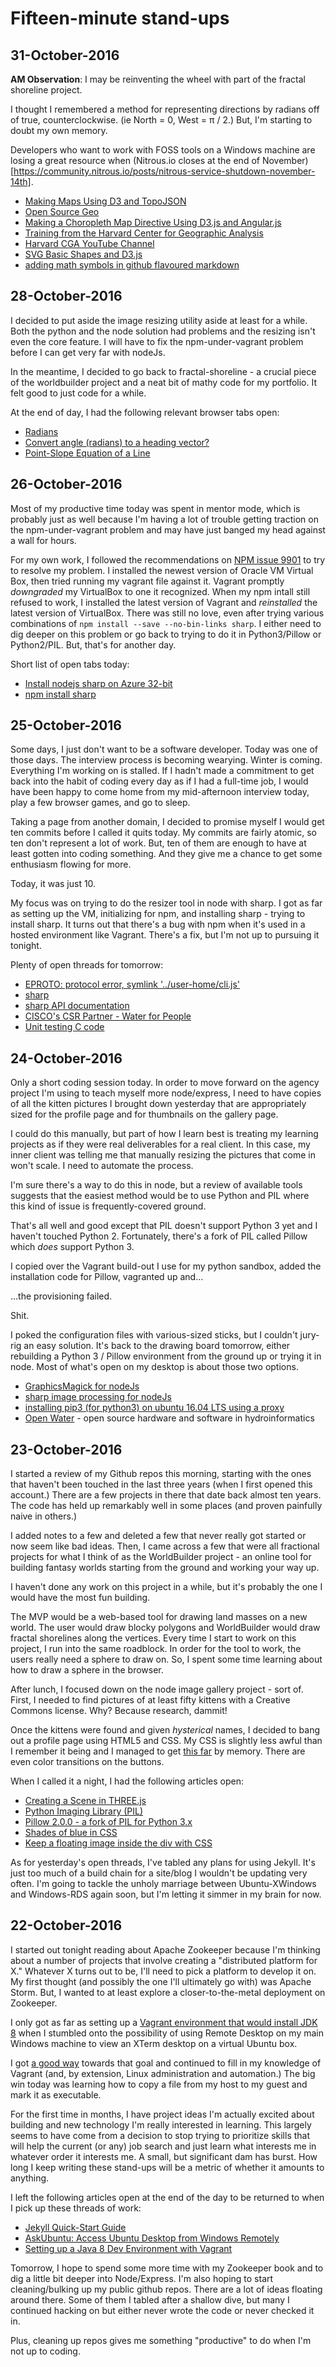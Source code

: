 # Fifteen-minute stand-ups

## 31-October-2016

**AM Observation**: I may be reinventing the wheel with part of the fractal shoreline project.

I thought I remembered a method for representing directions by radians off of true, counterclockwise. (ie North = 0, West = &pi; / 2.) But, I'm starting to doubt my own memory.

Developers who want to work with FOSS tools on a Windows machine are losing a great resource when (Nitrous.io closes at the end of November)[https://community.nitrous.io/posts/nitrous-service-shutdown-november-14th].

- [Making Maps Using D3 and TopoJSON](https://bost.ocks.org/mike/map/)
- [Open Source Geo](http://www.osgeo.org/)
- [Making a Choropleth Map Directive Using D3.js and Angular.js](http://blog.workshape.io/making-a-spherical-globe-using-d3js/)
- [Training from the Harvard Center for Geographic Analysis](http://gis.harvard.edu/training)
- [Harvard CGA YouTube Channel](https://www.youtube.com/user/HarvardCGA/videos)
- [SVG Basic Shapes and D3.js](https://www.dashingd3js.com/svg-basic-shapes-and-d3js)
- [adding math symbols in github flavoured markdown](https://github.com/aimacode/aima-pseudocode/issues/14)

## 28-October-2016

I decided to put aside the image resizing utility aside at least for a while. Both the python and the node solution had problems and the resizing isn't even the core feature. I will have to fix the npm-under-vagrant problem before I can get very far with nodeJs.

In the meantime, I decided to go back to fractal-shoreline - a crucial piece of the worldbuilder project and a neat bit of mathy code for my portfolio. It felt good to just code for a while.

At the end of day, I had the following relevant browser tabs open:

- [Radians](https://www.mathsisfun.com/geometry/radians.html)
- [Convert angle (radians) to a heading vector?](http://math.stackexchange.com/questions/180874/convert-angle-radians-to-a-heading-vector)
- [Point-Slope Equation of a Line](http://math.stackexchange.com/questions/180874/convert-angle-radians-to-a-heading-vector)

## 26-October-2016

Most of my productive time today was spent in mentor mode, which is probably just as well because I'm having a lot of trouble getting traction on the npm-under-vagrant problem and may have just banged my head against a wall for hours.

For my own work, I followed the recommendations on [NPM issue 9901]((https://github.com/npm/npm/issues/9901)) to try to resolve my problem. I installed the newest version of Oracle VM Virtual Box, then tried running my vagrant file against it. Vagrant promptly *downgraded* my VirtualBox to one it recognized. When my npm intall still refused to work, I installed the latest version of Vagrant and *reinstalled* the latest version of VirtualBox. There was still no love, even after trying various combinations of ```npm install --save --no-bin-links sharp```. I either need to dig deeper on this problem or go back to trying to do it in Python3/Pillow or Python2/PIL. But, that's for another day.

Short list of open tabs today:

- [Install nodejs sharp on Azure 32-bit](http://stackoverflow.com/questions/39110318/install-nodejs-sharp-on-azure-32bit)
- [npm install sharp](http://sharp.dimens.io/en/stable/install/)

## 25-October-2016

Some days, I just don't want to be a software developer. Today was one of those days. The interview process is becoming wearying. Winter is coming. Everything I'm working on is stalled. If I hadn't made a commitment to get back into the habit of coding every day as if I had a full-time job, I would have been happy to come home from my mid-afternoon interview today, play a few browser games, and go to sleep.

Taking a page from another domain, I decided to promise myself I would get ten commits before I called it quits today. My commits are fairly atomic, so ten don't represent a lot of work. But, ten of them are enough to have at least gotten into coding something. And they give me a chance to get some enthusiasm flowing for more.

Today, it was just 10.

My focus was on trying to do the resizer tool in node with sharp. I got as far as setting up the VM, initializing for npm, and installing sharp - trying to install sharp. It turns out that there's a bug with npm when it's used in a hosted environment like Vagrant. There's a fix, but I'm not up to pursuing it tonight.

Plenty of open threads for tomorrow:

- [EPROTO: protocol error, symlink '../user-home/cli.js'](https://github.com/npm/npm/issues/9901)
- [sharp](https://github.com/lovell/sharp)
- [sharp API documentation](http://sharp.readthedocs.io/en/stable/api/#resizing)
- [CISCO's CSR Partner - Water for People](http://csr.cisco.com/casestudy/water-for-people)
- [Unit testing C code](http://stackoverflow.com/questions/65820/unit-testing-c-code)

## 24-October-2016

Only a short coding session today. In order to move forward on the agency project I'm using to teach myself more node/express, I need to have copies of all the kitten pictures I brought down yesterday that are appropriately sized for the profile page and for thumbnails on the gallery page.

I could do this manually, but part of how I learn best is treating my learning projects as if they were real deliverables for a real client. In this case, my inner client was telling me that manually resizing the pictures that come in won't scale. I need to automate the process.

I'm sure there's a way to do this in node, but a review of available tools suggests that the easiest method would be to use Python and PIL where this kind of issue is frequently-covered ground.

That's all well and good except that PIL doesn't support Python 3 yet and I haven't touched Python 2. Fortunately, there's a fork of PIL called Pillow which *does* support Python 3.

I copied over the Vagrant build-out I use for my python sandbox, added the installation code for Pillow, vagranted up and...

...the provisioning failed.

Shit.

I poked the configuration files with various-sized sticks, but I couldn't jury-rig an easy solution. It's back to the drawing board tomorrow, either rebuilding a Python 3 / Pillow environment from the ground up or trying it in node. Most of what's open on my desktop is about those two options.

- [GraphicsMagick for nodeJs](http://aheckmann.github.io/gm/)
- [sharp image processing for nodeJs](https://github.com/lovell/sharp)
- [installing pip3 (for python3) on ubuntu 16.04 LTS using a proxy](http://askubuntu.com/questions/778052/installing-pip3-for-python3-on-ubuntu-16-04-lts-using-a-proxy)
- [Open Water](https://publiclab.org/wiki/open-water) - open source hardware and software in hydroinformatics

## 23-October-2016

I started a review of my Github repos this morning, starting with the ones that haven't been touched in the last three years (when I first opened this account.) There are a few projects in there that date back almost ten years. The code has held up remarkably well in some places (and proven painfully naive in others.)

I added notes to a few and deleted a few that never really got started or now seem like bad ideas. Then, I came across a few that were all fractional projects for what I think of as the WorldBuilder project - an online tool for building fantasy worlds starting from the ground and working your way up.

I haven't done any work on this project in a while, but it's probably the one I would have the most fun building.

The MVP would be a web-based tool for drawing land masses on a new world. The user would draw blocky polygons and WorldBuilder would draw fractal shorelines along the vertices. Every time I start to work on this project, I run into the same roadblock. In order for the tool to work, the users really need a sphere to draw on. So, I spent some time learning about how to draw a sphere in the browser.

After lunch, I focused down on the node image gallery project - sort of. First, I needed to find pictures of at least fifty kittens with a Creative Commons license. Why? Because research, dammit!

Once the kittens were found and given *hysterical* names, I decided to bang out a profile page using HTML5 and CSS. My CSS is slightly less awful than I remember it being and I managed to get [this far](http://i.imgur.com/fW54pii.jpg) by memory. There are even color transitions on the buttons.

When I called it a night, I had the following articles open:

- [Creating a Scene in THREE.js](https://threejs.org/docs/index.html#Manual/Introduction/Creating_a_scene)
- [Python Imaging Library (PIL)](http://www.pythonware.com/products/pil/)
- [Pillow 2.0.0 - a fork of PIL for Python 3.x](https://pypi.python.org/pypi/Pillow/2.0.0)
- [Shades of blue in CSS](http://www.december.com/html/spec/color3.html)
- [Keep a floating image inside the div with CSS](http://stackoverflow.com/questions/369448/keeping-an-floated-image-inside-the-div-with-css)

As for yesterday's open threads, I've tabled any plans for using Jekyll. It's just too much of a build chain for a site/blog I wouldn't be updating very often. I'm going to tackle the unholy marriage between Ubuntu-XWindows and Windows-RDS again soon, but I'm letting it simmer in my brain for now.

## 22-October-2016

I started out tonight reading about Apache Zookeeper because I'm thinking about a number of projects that involve creating a "distributed platform for X." Whatever X turns out to be, I'll need to pick a platform to develop it on. My first thought (and possibly the one I'll ultimately go with) was Apache Storm. But, I wanted to at least explore a closer-to-the-metal deployment on Zookeeper.

I only got as far as setting up a [Vagrant environment that would install JDK 8](https://github.com/jake-bladt/zookeeper-labs) when I stumbled onto the possibility of using Remote Desktop on my main Windows machine to view an XTerm desktop on a virtual Ubuntu box.

I got [a good way](https://github.com/jake-bladt/remotable-ubuntu-vagrant) towards that goal and continued to fill in my knowledge of Vagrant (and, by extension, Linux administration and automation.) The big win today was learning how to copy a file from my host to my guest and mark it as executable.

For the first time in months, I have project ideas I'm actually excited about building and new technology I'm really interested in learning. This largely seems to have come from a decision to stop trying to prioritize skills that will help the current (or any) job search and just learn what interests me in whatever order it interests me. A small, but significant dam has burst. How long I keep writing these stand-ups will be a metric of whether it amounts to anything.

I left the following articles open at the end of the day to be returned to when I pick up these threads of work:

* [Jekyll Quick-Start Guide](https://jekyllrb.com/docs/quickstart/)
* [AskUbuntu: Access Ubuntu Desktop from Windows Remotely](http://askubuntu.com/questions/592537/can-i-access-ubuntu-from-windows-remotely)
* [Setting up a Java 8 Dev Environment with Vagrant](https://blog.versioneye.com/2015/05/05/setting-up-a-dev-environment-with-vagrant/)

Tomorrow, I hope to spend some more time with my Zookeeper book and to dig a little bit deeper into Node/Express. I'm also hoping to start cleaning/bulking up my public github repos. There are a lot of ideas floating around there. Some of them I tabled after a shallow dive, but many I continued hacking on but either never wrote the code or never checked it in.

Plus, cleaning up repos gives me something "productive" to do when I'm not up to coding.
